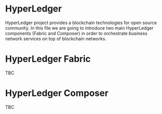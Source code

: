 # HyperLedger

HyperLedger project provides a blockchain technologies for open source community. In this file we are going to introduce two main HyperLedger components (Fabric and Composer) in order to orchestrate business network services on top of blockchain networks.

# HyperLedger Fabric

TBC

# HyperLedger Composer

TBC
